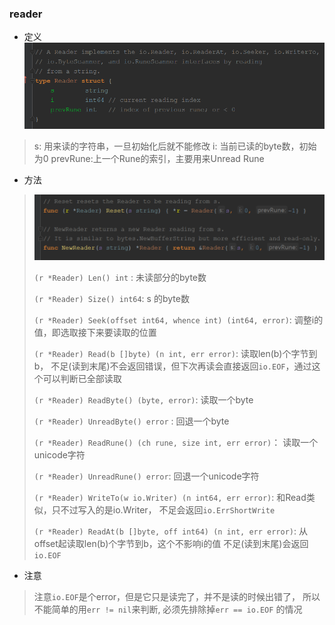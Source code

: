 ### reader

- 定义
![Reader](Reader.png)
> s: 用来读的字符串，一旦初始化后就不能修改
> i: 当前已读的byte数，初始为0
> prevRune:上一个Rune的索引，主要用来Unread Rune

- 方法
> ![NewReader&Reset](NewReader&Reset.png)
>
> ```(r *Reader) Len() int``` : 未读部分的byte数
>
> ```(r *Reader) Size() int64```: s 的byte数
> 
> ```(r *Reader) Seek(offset int64, whence int) (int64, error)```: 调整i的值，即选取接下来要读取的位置
>
> ```(r *Reader) Read(b []byte) (n int, err error)```: 读取len(b)个字节到b，
> 不足(读到末尾)不会返回错误，但下次再读会直接返回```io.EOF```，通过这个可以判断已全部读取
> 
> ```(r *Reader) ReadByte() (byte, error)```: 读取一个byte
>
> ```(r *Reader) UnreadByte() error``` : 回退一个byte
>
> ```(r *Reader) ReadRune() (ch rune, size int, err error)```： 读取一个unicode字符
>
> ```(r *Reader) UnreadRune() error```: 回退一个unicode字符
>
> ```(r *Reader) WriteTo(w io.Writer) (n int64, err error)```: 和Read类似，只不过写入的是io.Writer， 
> 不足会返回```io.ErrShortWrite```
>
> ```(r *Reader) ReadAt(b []byte, off int64) (n int, err error)```: 从offset起读取len(b)个字节到b，这个不影响i的值
> 不足(读到末尾)会返回```io.EOF```

- 注意
> 注意```io.EOF```是个error，但是它只是读完了，并不是读的时候出错了，
> 所以不能简单的用```err != nil```来判断,
> 必须先排除掉```err == io.EOF``` 的情况



